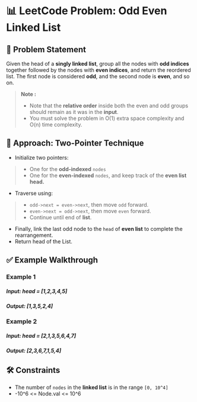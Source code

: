 # 📊 LeetCode Problem: Odd Even Linked List

## 🧩 Problem Statement

Given the head of a **singly linked list**, group all the nodes with **odd indices** together followed by the nodes with **even indices**, and return the reordered list.
The first node is considered **odd**, and the second node is **even**, and so on.

> **Note :**
> - Note that the **relative order** inside both the even and odd groups should remain as it was in the **input**.
> - You must solve the problem in O(1) extra space complexity and O(n) time complexity.



## 🧠 Approach: Two-Pointer Technique

- Initialize two pointers:

> - One for the **odd-indexed** `nodes`
> - One for the **even-indexed** `nodes`, and keep track of the **even list head.**

- Traverse using:

> - `odd->next = even->next`, then move `odd` forward.
> - `even->next = odd->next`, then move `even` forward.
> - Continue until end of **list**.

- Finally, link the last odd node to the `head` of **even list** to complete the rearrangement.
- Return head of the List.



## ✅ Example Walkthrough

### Example 1

##### Input: head = [1,2,3,4,5]
##### Output: [1,3,5,2,4]


### Example 2

##### Input: head = [2,1,3,5,6,4,7]
##### Output: [2,3,6,7,1,5,4]



## 🛠️ Constraints

- The number of `nodes` in the **linked list** is in the range `[0, 10^4]`
- -10^6 <= Node.val <= 10^6
